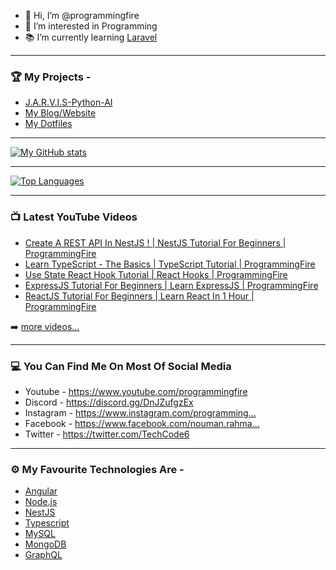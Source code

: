 - 👋 Hi, I’m @programmingfire
- 👀 I’m interested in Programming
- 📚 I’m currently learning [Laravel](https://laravel.com/)

---

### 🏆 My Projects -

* [J.A.R.V.I.S-Python-AI](https://github.com/programmingfire/J.A.R.V.I.S-Python-AI)
* [My Blog/Website](https://github.com/programmingfire/website)
* [My Dotfiles](https://github.com/programmingfire/dotfiles)

---

[![My GitHub stats](https://github-readme-stats.vercel.app/api?username=programmingfire)](https://github.com/anuraghazra/github-readme-stats)

---

[![Top Languages](https://github-readme-stats.vercel.app/api/top-langs/?username=programmingfire)](https://github.com/anuraghazra/github-readme-stats)

---

### 📺 Latest YouTube Videos

<!-- YOUTUBE:START -->
- [Create A REST API In NestJS ! | NestJS Tutorial For Beginners | ProgrammingFire](https://www.youtube.com/watch?v=q488cm7UQIo)
- [Learn TypeScript - The Basics | TypeScript Tutorial | ProgrammingFire](https://www.youtube.com/watch?v=gmxI1zjckPQ)
- [Use State React Hook Tutorial | React Hooks | ProgrammingFire](https://www.youtube.com/watch?v=byjd7n153jc)
- [ExpressJS Tutorial For Beginners | Learn ExpressJS | ProgrammingFire](https://www.youtube.com/watch?v=HVbViAOxjpw)
- [ReactJS Tutorial For Beginners | Learn React In 1 Hour | ProgrammingFire](https://www.youtube.com/watch?v=9lytYRcnnU4)
<!-- YOUTUBE:END -->

➡️ [more videos...](https://youtube.com/c/ProgrammingFire)

---

### 💻 You Can Find Me On Most Of Social Media

* Youtube - https://www.youtube.com/programmingfire
* Discord - https://discord.gg/DnJZufgzEx​
* Instagram - https://www.instagram.com/programming...​
* Facebook - https://www.facebook.com/nouman.rahma...​
* Twitter - https://twitter.com/TechCode6​

---

### ⚙ My Favourite Technologies Are -

* [Angular](https://angular.io/)
* [Node.js](https://nodejs.org/)
* [NestJS](https://nestjs.com/)
* [Typescript](https://typescriptlang.org/)
* [MySQL](https://mysql.org/)
* [MongoDB](https://mongodb.com/)
* [GraphQL](https://graphql.org/)
